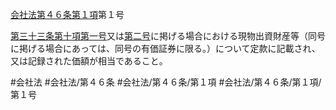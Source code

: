 [会社法第４６条第１項](会社法＿＿＿＿第４６条第１項)第１号

[第三十三条第十項第一号](会社法＿＿＿＿第３３条第１０項第１号)又は[第二号](会社法＿＿＿＿第４６条第１項第２号)に掲げる場合における現物出資財産等（同号に掲げる場合にあっては、同号の有価証券に限る。）について定款に記載され、又は記録された価額が相当であること。


#会社法
#会社法/第４６条
#会社法/第４６条/第１項
#会社法/第４６条/第１項/第１号
